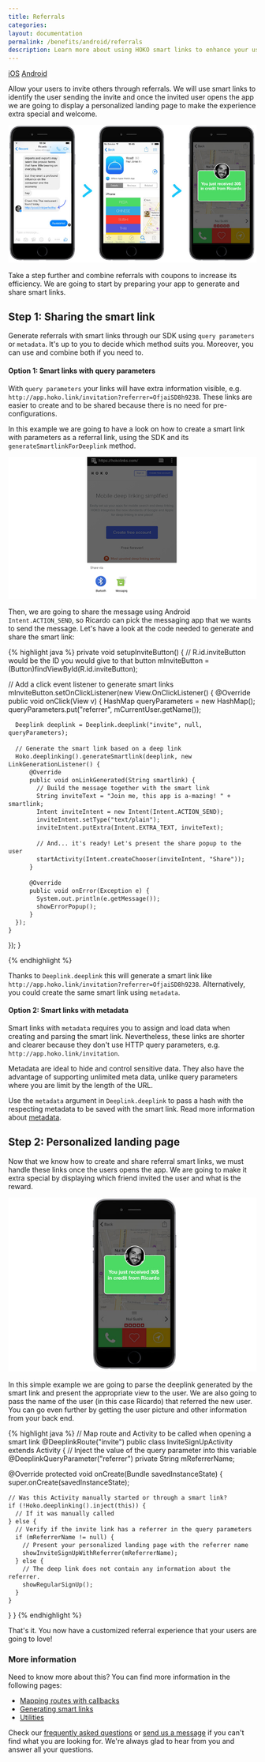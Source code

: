 ```yaml
---
title: Referrals
categories:
layout: documentation
permalink: /benefits/android/referrals
description: Learn more about using HOKO smart links to enhance your user experience.
---
```


<a href="http://support.hokolinks.com/benefits/ios/referrals/" class="tab">iOS</a>
<a href="#" class="tab active">Android</a>

Allow your users to invite others through referrals. We will use smart
links to identify the user sending the invite and once the invited user opens the app
we are going to display a personalized landing page to make the experience
extra special and welcome.

![Referrals](/assets/images/referrals.jpg)

Take a step further and combine referrals with coupons to increase its efficiency.
We are going to start by preparing your app to generate and share smart links.

## Step 1: Sharing the smart link

Generate referrals with smart links through our SDK using `query parameters` or `metadata`.
It's up to you to decide which method suits you. Moreover, you can use and combine both
if you need to.

#### Option 1: Smart links with query parameters

With `query parameters` your links will have extra information visible, e.g.
`http://app.hoko.link/invitation?referrer=OfjaiSD8h9238`. These links are easier to create
and to be shared because there is no need for pre-configurations.

In this example we are going to have a look on how to create a smart link with
parameters as a referral link, using the SDK and its `generateSmartlinkForDeeplink` method.

![Sharing](/assets/images/share-android.png)

Then, we are going to share the message using Android `Intent.ACTION_SEND`, so Ricardo can pick
the messaging app that we wants to send the message. Let's have a look at the code
needed to generate and share the smart link:

{% highlight java %}
private void setupInviteButton() {
  // R.id.inviteButton would be the ID you would give to that button
  mInviteButton = (Button)findViewById(R.id.inviteButton);

  // Add a click event listener to generate smart links
  mInviteButton.setOnClickListener(new View.OnClickListener() {
    @Override
    public void onClick(View v) {
      HashMap queryParameters = new HashMap();
      queryParameters.put("referrer", mCurrentUser.getName());

      Deeplink deeplink = Deeplink.deeplink("invite", null, queryParameters);

      // Generate the smart link based on a deep link
      Hoko.deeplinking().generateSmartlink(deeplink, new LinkGenerationListener() {
          @Override
          public void onLinkGenerated(String smartlink) {
            // Build the message together with the smart link
            String inviteText = "Join me, this app is a-mazing! " + smartlink;
            Intent inviteIntent = new Intent(Intent.ACTION_SEND);
            inviteIntent.setType("text/plain");
            inviteIntent.putExtra(Intent.EXTRA_TEXT, inviteText);

            // And... it's ready! Let's present the share popup to the user
            startActivity(Intent.createChooser(inviteIntent, "Share"));
          }

          @Override
          public void onError(Exception e) {
            System.out.println(e.getMessage());
            showErrorPopup();
          }
      });
    }
  });
}

{% endhighlight %}

Thanks to `Deeplink.deeplink` this will generate a smart link like
`http://app.hoko.link/invitation?referrer=OfjaiSD8h9238`. Alternatively, you could create the same
smart link using `metadata`.

#### Option 2: Smart links with metadata

Smart links with `metadata` requires you
to assign and load data when creating and parsing the smart link. Nevertheless, these links are
shorter and clearer because they don't use HTTP query parameters,
e.g. `http://app.hoko.link/invitation`.

Metadata are ideal to hide and control sensitive data. They also have the
advantage of supporting unlimited meta data, unlike query parameters where you are limit by the
length of the URL.

Use the `metadata` argument in `Deeplink.deeplink` to pass a hash with the respecting metadata
to be saved with the smart link. Read more information about
[metadata](http://support.hokolinks.com/android/android-deeplinking/#metadata).

## Step 2: Personalized landing page

Now that we know how to create and share referral smart links, we must handle
these links once the users opens the app. We are going to
make it extra special by displaying which friend invited the user and what is the reward.

![Landing page](/assets/images/landing-page.png)

In this simple example we are going to parse the deeplink generated by the smart link and
present the appropriate view to the user. We are also going to pass the name of the user (in this
case Ricardo) that referred the new user. You can go even further by getting the user
picture and other information from your back end.

{% highlight java %}
// Map route and Activity to be called when opening a smart link
@DeeplinkRoute("invite")
public class InviteSignUpActivity extends Activity {
  // Inject the value of the query parameter into this variable
  @DeeplinkQueryParameter("referrer")
  private String mReferrerName;

  @Override
  protected void onCreate(Bundle savedInstanceState) {
    super.onCreate(savedInstanceState);

    // Was this Activity manually started or through a smart link?
    if (!Hoko.deeplinking().inject(this)) {
      // If it was manually called
    } else {
      // Verify if the invite link has a referrer in the query parameters
      if (mReferrerName != null) {
        // Present your personalized landing page with the referrer name
        showInviteSignUpWithReferrer(mReferrerName);
      } else {
        // The deep link does not contain any information about the referrer.
        showRegularSignUp();
      }
    }
  }
}
{% endhighlight %}

That's it. You now have a customized referral experience that your users are going to love!

### More information

Need to know more about this? You can find more information in the following pages:

- [Mapping routes with callbacks](http://support.hokolinks.com/android/android-deeplinking/#route-mapping-using-annotations)
- [Generating smart links](http://support.hokolinks.com/android/android-deeplinking/#smart-link-generation)
- [Utilities](http://support.hokolinks.com/android/android-utilities/)

Check our [frequently asked questions](http://support.hokolinks.com/faq/) or [send us a message](mailto:support@hokolinks.com) if you can't find what you are looking for. We're always glad
to hear from you and answer all your questions.
